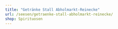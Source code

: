 ```yaml
---
title: "Getränke Stall Abholmarkt-Reinecke"
url: /seesen/getraenke-stall-abholmarkt-reinecke/
shop: Spirituosen
---
```

